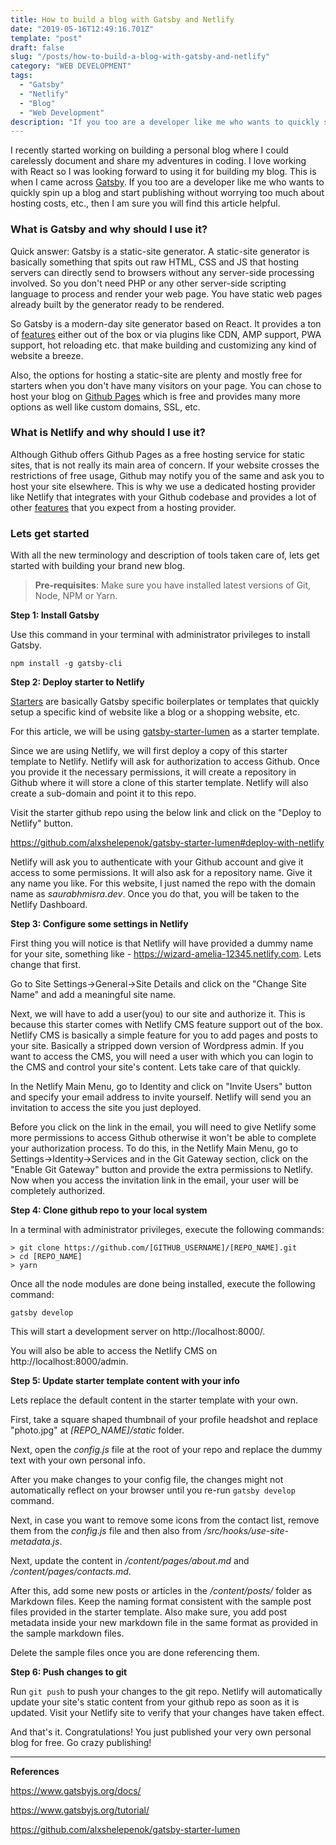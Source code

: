 ```yaml
---
title: How to build a blog with Gatsby and Netlify
date: "2019-05-16T12:49:16.701Z"
template: "post"
draft: false
slug: "/posts/how-to-build-a-blog-with-gatsby-and-netlify"
category: "WEB DEVELOPMENT"
tags:
  - "Gatsby"
  - "Netlify"
  - "Blog"
  - "Web Development"
description: "If you too are a developer like me who wants to quickly spin up a blog and start publishing without worrying too much about hosting costs, etc., then I am sure you will find this article helpful."
---
```


I recently started working on building a personal blog where I could carelessly document and share my adventures in coding. I love working with React so I was looking forward to using it for building my blog. This is when I came across [Gatsby](https://www.gatsbyjs.org). If you too are a developer like me who wants to quickly spin up a blog and start publishing without worrying too much about hosting costs, etc., then I am sure you will find this article helpful.

### What is Gatsby and why should I use it?

Quick answer: Gatsby is a static-site generator. A static-site generator is basically something that spits out raw HTML, CSS and JS that hosting servers can directly send to browsers without any server-side processing involved. So you don't need PHP or any other server-side scripting language to process and render your web page. You have static web pages already built by the generator ready to be rendered.

So Gatsby is a modern-day site generator based on React. It provides a ton of [features](https://www.gatsbyjs.org/features/) either out of the box or via plugins like CDN, AMP support, PWA support, hot reloading etc. that make building and customizing any kind of website a breeze.

Also, the options for hosting a static-site are plenty and mostly free for starters when you don't have many visitors on your page. You can chose to host your blog on [Github Pages](https://pages.github.com/) which is free and provides many more options as well like custom domains, SSL, etc.

### What is Netlify and why should I use it?

Although Github offers Github Pages as a free hosting service for static sites, that is not really its main area of concern. If your website crosses the restrictions of free usage, Github may notify you of the same and ask you to host your site elsewhere. This is why we use a dedicated hosting provider like Netlify that integrates with your Github codebase and provides a lot of other [features](https://www.netlify.com/github-pages-vs-netlify/) that you expect from a hosting provider.

### Lets get started

With all the new terminology and description of tools taken care of, lets get started with building your brand new blog.

> **Pre-requisites**: Make sure you have installed latest versions of Git, Node, NPM or Yarn.

**Step 1: Install Gatsby**

Use this command in your terminal with administrator privileges to install Gatsby.

```
npm install -g gatsby-cli
```

**Step 2: Deploy starter to Netlify**

[Starters](https://www.gatsbyjs.org/docs/starters/) are basically Gatsby specific boilerplates or templates that quickly setup a specific kind of website like a blog or a shopping website, etc.

For this article, we will be using [gatsby-starter-lumen](http://github.com/alxshelepenok/gatsby-starter-lumen) as a starter template.

Since we are using Netlify, we will first deploy a copy of this starter template to Netlify. Netlify will ask for authorization to access Github. Once you provide it the necessary permissions, it will create a repository in Github where it will store a clone of this starter template. Netlify will also create a sub-domain and point it to this repo.

Visit the starter github repo using the below link and click on the "Deploy to Netlify" button.

https://github.com/alxshelepenok/gatsby-starter-lumen#deploy-with-netlify

Netlify will ask you to authenticate with your Github account and give it access to some permissions. It will also ask for a repository name. Give it any name you like. For this website, I just named the repo with the domain name as _saurabhmisra.dev_. Once you do that, you will be taken to the Netlify Dashboard.

**Step 3: Configure some settings in Netlify**

First thing you will notice is that Netlify will have provided a dummy name for your site, something like - https://wizard-amelia-12345.netlify.com. Lets change that first.

Go to Site Settings->General->Site Details and click on the "Change Site Name" and add a meaningful site name.

Next, we will have to add a user(you) to our site and authorize it. This is because this starter comes with Netlify CMS feature support out of the box. Netlify CMS is basically a simple feature for you to add pages and posts to your site. Basically a stripped down version of Wordpress admin. If you want to access the CMS, you will need a user with which you can login to the CMS and control your site's content. Lets take care of that quickly.

In the Netlify Main Menu, go to Identity and click on "Invite Users" button and specify your email address to invite yourself. Netlify will send you an invitation to access the site you just deployed.

Before you click on the link in the email, you will need to give Netlify some more permissions to access Github otherwise it won't be able to complete your authorization process. To do this, in the Netlify Main Menu, go to Settings->Identity->Services and in the Git Gateway section, click on the "Enable Git Gateway" button and provide the extra permissions to Netlify. Now when you access the invitation link in the email, your user will be completely authorized.

**Step 4: Clone github repo to your local system**

In a terminal with administrator privileges, execute the following commands:

```
> git clone https://github.com/[GITHUB_USERNAME]/[REPO_NAME].git
> cd [REPO_NAME]
> yarn
```

Once all the node modules are done being installed, execute the following command:

```
gatsby develop
```

This will start a development server on http://localhost:8000/.

You will also be able to access the Netlify CMS on http://localhost:8000/admin.

**Step 5: Update starter template content with your info**

Lets replace the default content in the starter template with your own.

First, take a square shaped thumbnail of your profile headshot and replace "photo.jpg" at _[REPO_NAME]/static_ folder.

Next, open the _config.js_ file at the root of your repo and replace the dummy text with your own personal info.

After you make changes to your config file, the changes might not automatically reflect on your browser until you re-run `gatsby develop` command.

Next, in case you want to remove some icons from the contact list, remove them from the _config.js_ file and then also from _/src/hooks/use-site-metadata.js_.

Next, update the content in _/content/pages/about.md_ and _/content/pages/contacts.md_.

After this, add some new posts or articles in the _/content/posts/_ folder as Markdown files. Keep the naming format consistent with the sample post files provided in the starter template. Also make sure, you add post metadata inside your new markdown file in the same format as provided in the sample markdown files.

Delete the sample files once you are done referencing them.

**Step 6: Push changes to git**

Run `git push` to push your changes to the git repo. Netlify will automatically update your site's static content from your github repo as soon as it is updated. Visit your Netlify site to verify that your changes have taken effect.

And that's it. Congratulations! You just published your very own personal blog for free. Go crazy publishing!

---

**References**

https://www.gatsbyjs.org/docs/

https://www.gatsbyjs.org/tutorial/

https://github.com/alxshelepenok/gatsby-starter-lumen
